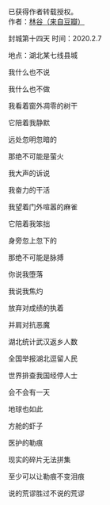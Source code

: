 已获得作者转载授权。  
作者：[林谷（来自豆瓣）](https://www.douban.com/people/115816477/)  

封城第十四天 时间：2020.2.7 

地点：湖北某七线县城 

我什么也不说 

我什么也不做 

我看着窗外凋零的树干

 它陪着我静默 

远处忽明忽暗的 

那绝不可能是萤火 

我大声的诉说 

我奋力的干活 

我望着门外喧嚣的麻雀 

它陪着我笨拙 

身旁忽上忽下的 

那绝不可能是脉搏 

你说我堕落 

我说我焦灼 

放弃对成绩的执着 

并肩对抗恶魔 

湖北统计武汉返乡人数 

全国举报湖北逗留人民 

世界排查我国经停人士 

会不会有一天 

地球也如此 

方舱的虾子 

医护的勒痕 

现实的碎片无法拼集 

至少可以让勒痕不变泪痕 

说的荒谬胜过不说的荒谬